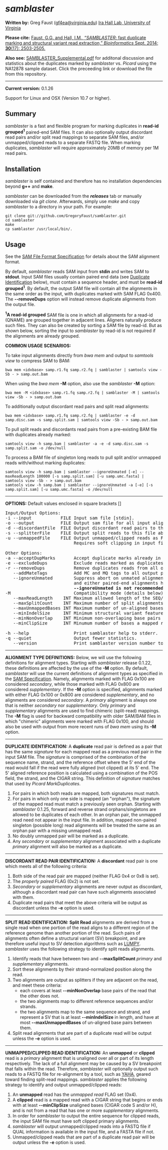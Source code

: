 # *samblaster*

**Written by:** Greg Faust (gf4ea@virginia.edu)
[Ira Hall Lab, University of Virginia](http://faculty.virginia.edu/irahall/)

**Please cite:**
[Faust, G.G. and Hall, I.M., “*SAMBLASTER*: fast duplicate marking and structural variant read extraction,” *Bioinformatics* Sept. 2014; **30**(17): 2503-2505.](http://bioinformatics.oxfordjournals.org/content/30/17/2503)

**Also see:** [SAMBLASTER_Supplemental.pdf](https://www.dropbox.com/s/s7vvdtf2gmytvay/SAMBLASTER_Supplemental.pdf?dl=0) for additonal discussion and statistics about the duplicates marked by *samblaster* vs. *Picard* using the NA12878 sample dataset.
Click the preceeding link or download the file from this repository.

---

**Current version:** 0.1.26

Support for Linux and OSX (Version 10.7 or higher).

## Summary
*samblaster* is a fast and flexible program for marking duplicates in __read-id grouped<sup>1</sup>__ paired-end SAM files.
It can also optionally output discordant read pairs and/or split read mappings to separate SAM files, and/or unmapped/clipped reads to a separate FASTQ file.
When marking duplicates, *samblaster* will require approximately 20MB of memory per 1M read pairs.

## Installation
*samblaster* is self contained and therefore has no installation dependencies beyond **g++** and **make**.

*samblaster* can be downloaded from the **_releases_** tab or manually downloaded via *git clone*.  Afterwards, simply use *make* and copy *samblaster* to a directory in your path.  For example:
~~~~~~~~~~~~~~~~~~
git clone git://github.com/GregoryFaust/samblaster.git
cd samblaster
make
cp samblaster /usr/local/bin/.
~~~~~~~~~~~~~~~~~~

## Usage
See the [SAM File Format Specification](http://samtools.sourceforge.net/SAMv1.pdf) for details about the SAM alignment format.

By default, *samblaster* reads SAM input from **stdin** and writes SAM to **stdout**. Input SAM files usually contain paired end data (see [Duplicate Identification](#DupIdentification) below), must contain a sequence header, and must be __read-id grouped<sup>1<sup>__.
By default, the output SAM file will contain all the alignments in the same order as the input, with duplicates marked with SAM FLAG 0x400.  The **--removeDups** option will instead remove duplicate alignments from the output file.

__<sup>1</sup>A read-id grouped__ SAM file is one in which all alignments for a read-id (QNAME) are grouped together in adjacent lines.
Aligners naturally produce such files.
They can also be created by sorting a SAM file by read-id.
But as shown below, sorting the input to *samblaster* by read-id is not required if the alignments are already grouped.

**COMMON USAGE SCENARIOS:**

To take input alignments directly from _bwa mem_ and output to _samtools view_ to compress SAM to BAM:
```
bwa mem <idxbase> samp.r1.fq samp.r2.fq | samblaster | samtools view -Sb - > samp.out.bam
```

When using the *bwa mem* **-M** option, also use the *samblaster* **-M** option:
```
bwa mem -M <idxbase> samp.r1.fq samp.r2.fq | samblaster -M | samtools view -Sb - > samp.out.bam
```

To additionally output discordant read pairs and split read alignments:
```
bwa mem <idxbase> samp.r1.fq samp.r2.fq | samblaster -e -d samp.disc.sam -s samp.split.sam | samtools view -Sb - > samp.out.bam
```

To pull split reads and discordants read pairs from a pre-existing BAM file with duplicates already marked:
```
samtools view -h samp.bam | samblaster -a -e -d samp.disc.sam -s samp.split.sam -o /dev/null
```

To process a BAM file of singleton long reads to pull split and/or unmapped reads with/without marking duplicates:
```
samtools view -h samp.bam | samblaster --ignoreUnmated [-e] --maxReadLength 100000 [-s samp.split.sam] [-u samp.umc.fasta] | samtools view -Sb - > samp.out.bam
samtools view -h samp.bam | samblaster --ignoreUnmated -a [-e] [-s samp.split.sam] [-u samp.umc.fasta] -o /dev/null
```

---
**OPTIONS:**
Default values enclosed in square brackets []
<pre>
Input/Output Options:
-i --input           FILE Input sam file [stdin].
-o --output          FILE Output sam file for all input alignments [stdout].
-d --discordantFile  FILE Output discordant read pairs to this file. [no discordant file output]
-s --splitterFile    FILE Output split reads to this file abiding by paramaters below. [no splitter file output]
-u --unmappedFile    FILE Output unmapped/clipped reads as FASTQ to this file abiding by parameters below. [no unmapped file output].
                          Requires soft clipping in input file.  Will output FASTQ if QUAL information available, otherwise FASTA.

Other Options:
-a --acceptDupMarks       Accept duplicate marks already in input file instead of looking for duplicates in the input.
-e --excludeDups          Exclude reads marked as duplicates from discordant, splitter, and/or unmapped file.
-r --removeDups           Remove duplicates reads from all output files. (Implies --excludeDups).
   --addMateTags          Add MC and MQ tags to all output paired-end SAM lines.
   --ignoreUnmated        Suppress abort on unmated alignments. Use only when sure input is read-id grouped,
                          and either paired-end alignments have been filtered or the input file contains singleton reads.
                          <b>--ignoreUnmated is not recommended for general use on paired-end data. It disables checks that detect incorrectly sorted input.</b>
-M                        Compatibility mode (details below); both FLAG 0x100 and 0x800 denote supplementary (chimeric). Similar to <i>bwa mem</i> <b>-M</b> option.
   --maxReadLength    INT Maximum allowed length of the SEQ/QUAL string in the input file. [500]
   --maxSplitCount    INT Maximum number of split alignments for a read to be included in splitter file. [2]
   --maxUnmappedBases INT Maximum number of un-aligned bases between two alignments to be included in splitter file. [50]
   --minIndelSize     INT Minimum structural variant feature size for split alignments to be included in splitter file. [50]
   --minNonOverlap    INT Minimum non-overlaping base pairs between two alignments for a read to be included in splitter file. [20]
   --minClipSize      INT Minumum number of bases a mapped read must be clipped to be included in unmapped file. [20]

-h --help                 Print samblaster help to stderr.
-q --quiet                Output fewer statistics.
   --version              Print samblaster version number to stderr.
</pre>

---
**ALIGNMENT TYPE DEFINITIONS:<a name="Definitions"></a>**
Below, we will use the following definitions for alignment types.
Starting with *samblaster* release 0.1.22, these definitions are affected by the use of the **-M** option.
By default, *samblaster* will use the current definitions of alignment types as specified in the [SAM Specification](http://samtools.sourceforge.net/SAMv1.pdf).
Namely, alignments marked with FLAG 0x100 are considered *secondary*, while those marked with FLAG 0x800 are considered *supplementary*.
If the **-M** option is specified, alignments marked with either FLAG 0x100 or 0x800 are considered *supplementary*, and no alignments are considered *secondary*.
A *primary* alignment is always one that is neither *secondary* nor *supplementary*.
Only *primary* and *supplementary* alignments are used to find chimeric (split-read) mappings.
The **-M** flag is used for backward compatibility with older SAM/BAM files in which "chimeric" alignments were marked with FLAG 0x100, and should also be used with output from more recent runs of *bwa mem* using its **-M** option.

---
**DUPLICATE IDENTIFICATION:<a name="DupIdentification"></a>**
A **duplicate** read pair is defined as a pair that has the same *signature* for each mapped read as a previous read pair in the input SAM file.  The *signature* is comprised of the combination of the sequence name, strand, and the reference offset where the 5' end of the read would fall if the read were fully aligned (not clipped) at its 5' end.  The 5' aligned reference position is calculated using a combination of the POS field, the strand, and the CIGAR string.  This definition of *signature* matches that used by *Picard MarkDuplicates*.

1. For pairs in which both reads are mapped, both signatures must match.
2. For pairs in which only one side is mapped (an "orphan"), the signature of the mapped read must match a previously seen orphan. Starting with *samblaster* 0.1.25,  forward and reverse strand orphans/singletons are allowed to be duplicates of each other. In an orphan pair, the unmapped read need not appear in the input file. In addition, mapped non-paired singleton (possible long) read alignments will be treated the same as an orphan pair with a missing unmapped read.
3. No doubly unmapped pair will be marked as a duplicate.
4. Any *secondary* or *supplementary* alignment associated with a duplicate *primary* alignment will also be marked as a duplicate.

---
**DISCORDANT READ PAIR IDENTIFICATION:**
A **discordant** read pair is one which meets all of the following criteria:

1. Both side of the read pair are mapped (neither FLAG 0x4 or 0x8 is set).
2. The *properly paired* FLAG (0x2) is not set.
3. *Secondary* or *supplementary* alignments are never output as discordant, although a discordant read pair can have such alignments associated with them.
4. Duplicate read pairs that meet the above criteria will be output as discordant unless the **-e** option is used.

---
**SPLIT READ IDENTIFICATION:**
**Split Read** alignments are derived from a single read when one portion of the read aligns to a different region of the reference genome than another portion of the read.  Such pairs of alignments often define a structural variant (SV) breakpoint, and are therefore useful input to SV detection algorithms such as [LUMPY](https://github.com/arq5x/lumpy-sv/).  *samblaster* uses the following strategy to identify split reads alignments.

1. Identify reads that have between two and **--maxSplitCount** *primary* and *supplementary* alignments.
2. Sort these alignments by their strand-normalized position along the read.
3. Two alignments are output as splitters if they are adjacent on the read, and meet these criteria:
    - each covers at least **--minNonOverlap** base pairs of the read that the other does not.
    - the two alignments map to different reference sequences and/or strands.
    - the two alignments map to the same sequence and strand, and represent a SV that is at least **--minIndelSize** in length, and have at most **--maxUnmappedBases** of un-aligned base pairs between them.
4. Split read alignments that are part of a duplicate read will be output unless the **-e** option is used.

---
**UNMAPPED/CLIPPED READ IDENTIFICATION:**
An **unmapped** or **clipped** read is a *primary* alignment that is unaligned over all or part of its length respectively.  The lack of a full alignment may be caused by a SV breakpoint that falls within the read.  Therefore, *samblaster* will optionally output such reads to a FASTQ file for re-alignment by a tool, such as [YAHA](https://github.com/GregoryFaust/yaha/), geared toward finding split-read mappings.  *samblaster* applies the following strategy to identify and output unmapped/clipped reads:

1. An **unmapped** read has the *unmapped read* FLAG set (0x4).
2. A **clipped** read is a mapped read with a CIGAR string that begins or ends with at least **--minClipSize** unaligned bases (CIGAR code S and/or H), and is not from a read that has one or more *supplementary* alignments.
3. In order for *samblaster* to output the entire sequence for clipped reads, the input SAM file must have soft clipped primary alignments.
4. *samblaster* will output unmapped/clipped reads into a FASTQ file if QUAL information is available in the input file, and a FASTA file if not.
5. Unmapped/clipped reads that are part of a duplicate read pair will be output unless the **-e** option is used.
